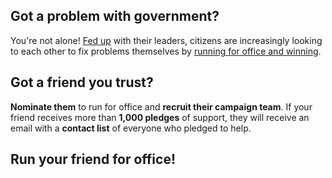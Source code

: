 ## Got a problem with government?

You're not alone! [Fed up](http://news.gallup.com/poll/1600/congress-public.aspx) with their leaders, citizens are increasingly looking to each other to fix problems themselves by [running for office and winning](https://theintercept.com/2017/11/08/a-year-after-trump-democrats-socialists-and-populists-sweep-elections/).

## Got a friend you trust?

**Nominate them** to run for office and **recruit their campaign team**. If your friend receives more than **1,000 pledges** of support, they will receive an email with a **contact list** of everyone who pledged to help.

## Run your friend for office!

